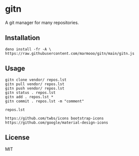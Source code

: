 # gitn

A git manager for many repositories.

## Installation

```
deno install -fr -A \
https://raw.githubusercontent.com/marmooo/gitn/main/gitn.js
```

## Usage

```
gitn clone vendor/ repos.lst
gitn pull vendor/ repos.lst
gitn push vendor/ repos.lst
gitn status . repos.lst
gitn add . repos.lst *
gitn commit . repos.lst -m "comment"
```

`repos.lst`

```
https://github.com/twbs/icons bootstrap-icons
https://github.com/google/material-design-icons
```

## License

MIT

